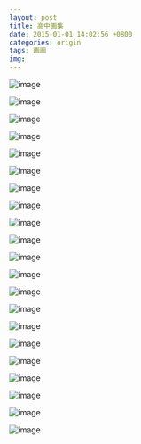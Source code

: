 ```yaml
---
layout: post
title: 高中画集 
date: 2015-01-01 14:02:56 +0800
categories: origin
tags: 画画 
img: 
---
```


![image](http://wangweiguang.xyz/images/高中画集/(1).jpg)

![image](http://wangweiguang.xyz/images/高中画集/(2).jpg)

![image](http://wangweiguang.xyz/images/高中画集/(3).jpg)

![image](http://wangweiguang.xyz/images/高中画集/(4).jpg)

![image](http://wangweiguang.xyz/images/高中画集/(5).jpg)

![image](http://wangweiguang.xyz/images/高中画集/(6).jpg)

![image](http://wangweiguang.xyz/images/高中画集/(7).jpg)

![image](http://wangweiguang.xyz/images/高中画集/(8).jpg)

![image](http://wangweiguang.xyz/images/高中画集/(9).jpg)

![image](http://wangweiguang.xyz/images/高中画集/(10).jpg)

![image](http://wangweiguang.xyz/images/高中画集/(11).jpg)

![image](http://wangweiguang.xyz/images/高中画集/(12).jpg)

![image](http://wangweiguang.xyz/images/高中画集/(13).jpg)

![image](http://wangweiguang.xyz/images/高中画集/(14).jpg)

![image](http://wangweiguang.xyz/images/高中画集/(15).jpg)

![image](http://wangweiguang.xyz/images/高中画集/(16).jpg)

![image](http://wangweiguang.xyz/images/高中画集/(17).jpg)

![image](http://wangweiguang.xyz/images/高中画集/(18).jpg)

![image](http://wangweiguang.xyz/images/高中画集/(19).jpg)

![image](http://wangweiguang.xyz/images/高中画集/(20).jpg)

![image](http://wangweiguang.xyz/images/高中画集/(21).jpg)